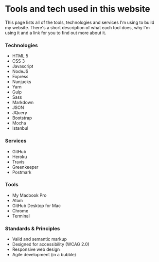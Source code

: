 # Tools and tech used in this website
 This page lists all of the tools, technologies and services I'm using to build my website.
 There's a short description of what each tool does, why I'm using it and a link for you to find out more about it.
 ### Technologies
* HTML 5
* CSS 3
* Javascript
* NodeJS
* Express
* Nunjucks
* Yarn
* Gulp
* Sass
* Markdown
* JSON
* JQuery
* Bootstrap
* Mocha
* Istanbul
 ### Services
* GitHub
* Heroku
* Travis
* Greenkeeper
* Postmark
 ### Tools
* My Macbook Pro
* Atom
* GitHub Desktop for Mac
* Chrome
* Terminal
 ### Standards & Principles
* Valid and semantic markup
* Designed for accessibility (WCAG 2.0)
* Responsive web design
* Agile development (in a bubble)
